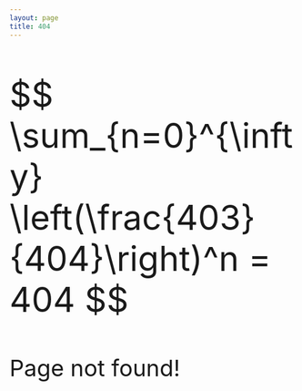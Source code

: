 ```yaml
---
layout: page
title: 404
---
```


<p style="font-size:60px">
$$ \sum_{n=0}^{\infty} \left(\frac{403}{404}\right)^n = 404 $$
</p>

<p style="font-size:40px">
Page not found!
</p>

<script src="https://cdn.mathjax.org/mathjax/latest/MathJax.js?config=TeX-AMS-MML_HTMLorMML" type="text/javascript"></script>
